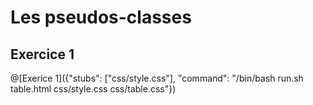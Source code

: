# Les pseudos-classes

## Exercice 1

@[Exerice 1]({"stubs": ["css/style.css"], "command": "/bin/bash run.sh table.html css/style.css css/table.css"})